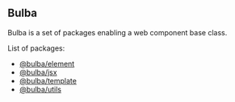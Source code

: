 ## Bulba

Bulba is a set of packages enabling a web component base class.

List of packages:

- [@bulba/element](https://github.com/geotrev/bulba/packages/element)
- [@bulba/jsx](https://github.com/geotrev/bulba/packages/jsx)
- [@bulba/template](https://github.com/geotrev/bulba/packages/template)
- [@bulba/utils](https://github.com/geotrev/bulba/packages/utils)
